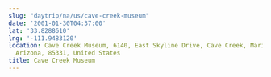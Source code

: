 ```yaml
---
slug: "daytrip/na/us/cave-creek-museum"
date: '2001-01-30T04:37:00'
lat: '33.8288610'
lng: '-111.9483120'
location: Cave Creek Museum, 6140, East Skyline Drive, Cave Creek, Maricopa County,
  Arizona, 85331, United States
title: Cave Creek Museum
---
```



